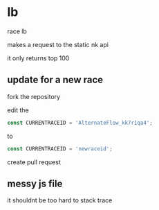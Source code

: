 # lb

race lb

makes a request to the static nk api

it only returns top 100

## update for a new race

fork the repository

edit the
```js
const CURRENTRACEID = 'AlternateFlow_kk7r1qa4';
``` 
to

```js
const CURRENTRACEID = 'newraceid';
```

create pull request

## messy js file

it shouldnt be too hard to stack trace